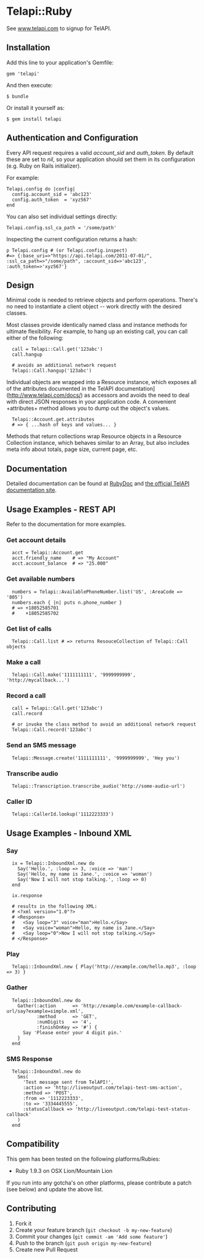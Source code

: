 # Telapi::Ruby

See www.telapi.com to signup for TelAPI.

## Installation

Add this line to your application's Gemfile:

    gem 'telapi'

And then execute:

    $ bundle

Or install it yourself as:

    $ gem install telapi

## Authentication and Configuration

Every API request requires a valid *account_sid* and *auth_token*. By default these are set to *nil*, so your application
should set them in its configuration (e.g. Ruby on Rails initializer).

For example:

    Telapi.config do |config|
      config.account_sid = 'abc123'
      config.auth_token  = 'xyz567'
    end

You can also set individual settings directly:

    Telapi.config.ssl_ca_path = '/some/path'

Inspecting the current configuration returns a hash:

    p Telapi.config # (or Telapi.config.inspect)
    #=> {:base_uri=>"https://api.telapi.com/2011-07-01/", :ssl_ca_path=>"/some/path", :account_sid=>'abc123', :auth_token=>'xyz567'}

## Design

Minimal code is needed to retrieve objects and perform operations. There's no need to instantiate a client object -- work directly with the desired classes.

Most classes provide identically named class and instance methods for ultimate flexibility. For example, to hang up an existing call, you can call either of the following:

```
  call = Telapi::Call.get('123abc')
  call.hangup

  # avoids an additional network request
  Telapi::Call.hangup('123abc')
```

Individual objects are wrapped into a Resource instance, which exposes all of the attributes documented in the TelAPI documentation](http://www.telapi.com/docs/) as accessors and avoids the need to deal with direct JSON responses in your application code. A convenient +attributes+ method allows you to dump out the object's values.

```
  Telapi::Account.get.attributes
  # => { ...hash of keys and values... }
```

Methods that return collections wrap Resource objects in a Resource Collection instance, which behaves similar to an Array, but also includes meta info about totals, page size, current page, etc.

## Documentation

Detailed documentation can be found at [RubyDoc](http://rubydoc.info/gems/telapi/) and [the official TelAPI documentation site](http://www.telapi.com/docs/).

## Usage Examples - REST API

Refer to the documentation for more examples.

### Get account details

```
  acct = Telapi::Account.get
  acct.friendly_name    # => "My Account"
  acct.account_balance  # => "25.000"
```

### Get available numbers

```
  numbers = Telapi::AvailablePhoneNumber.list('US', :AreaCode => '805')
  numbers.each { |n| puts n.phone_number }
  # => +18052585701
  #    +18052585702
```

### Get list of calls

```
  Telapi::Call.list # => returns ResouceCollection of Telapi::Call objects
```

### Make a call

```
  Telapi::Call.make('1111111111', '9999999999', 'http://mycallback...')
```

### Record a call

```
  call = Telapi::Call.get('123abc')
  call.record

  # or invoke the class method to avoid an additional network request
  Telapi::Call.record('123abc')
```

### Send an SMS message

```
  Telapi::Message.create('1111111111', '9999999999', 'Hey you')
```

### Transcribe audio

```
  Telapi::Transcription.transcribe_audio('http://some-audio-url')
```

### Caller ID

```
  Telapi::CallerId.lookup('1112223333')
```

## Usage Examples - Inbound XML

### Say

```
  ix = Telapi::InboundXml.new do
    Say('Hello.', :loop => 3, :voice => 'man')
    Say('Hello, my name is Jane.', :voice => 'woman')
    Say('Now I will not stop talking.', :loop => 0)
  end

  ix.response

  # results in the following XML:
  # <?xml version="1.0"?>
  # <Response>
  #   <Say loop="3" voice="man">Hello.</Say>
  #   <Say voice="woman">Hello, my name is Jane.</Say>
  #   <Say loop="0">Now I will not stop talking.</Say>
  # </Response>
```

### Play

```
  Telapi::InboundXml.new { Play('http://example.com/hello.mp3', :loop => 3) }
```

### Gather

```
  Telapi::InboundXml.new do
    Gather(:action      => 'http://example.com/example-callback-url/say?example=simple.xml',
           :method      => 'GET',
           :numDigits   => '4',
           :finishOnKey => '#') {
      Say 'Please enter your 4 digit pin.'
    }
  end
```

### SMS Response

```
  Telapi::InboundXml.new do
    Sms(
      'Test message sent from TelAPI!',
      :action => 'http://liveoutput.com/telapi-test-sms-action',
      :method => 'POST',
      :from => '1112223333',
      :to => '3334445555',
      :statusCallback => 'http://liveoutput.com/telapi-test-status-callback'
    )
  end
```

## Compatibility

This gem has been tested on the following platforms/Rubies:

  * Ruby 1.9.3 on OSX Lion/Mountain Lion

If you run into any gotcha's on other platforms, please contribute a patch (see below) and update the above list.

## Contributing

1. Fork it
2. Create your feature branch (`git checkout -b my-new-feature`)
3. Commit your changes (`git commit -am 'Add some feature'`)
4. Push to the branch (`git push origin my-new-feature`)
5. Create new Pull Request
